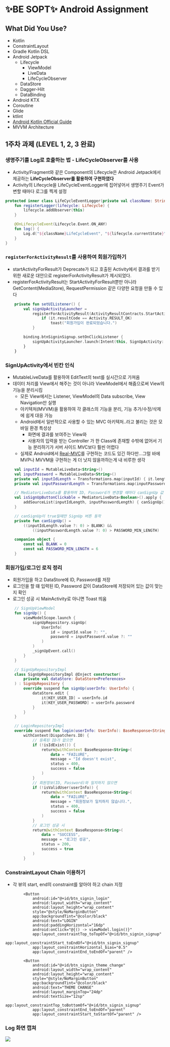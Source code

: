 # ✨BE SOPT✨ Android Assignment
## What Did You Use?

- Kotlin
- ConstraintLayout
- Gradle Kotlin DSL
- Android Jetpack
    - Lifecycle
        - ViewModel
        - LiveData
        - LifeCycleObserver
    - DataStore
    - Dagger-Hilt
    - DataBinding
- Android KTX
- Coroutine
- Glide
- ktlint
- [Android Kotlin Official Guide](https://developer.android.com/kotlin/style-guide)
- MVVM Architecture

## 1주차 과제 (LEVEL 1, 2, 3 완료)

### 생명주기를 Log로 호출하는 법 - LifeCycleObserver를 사용
- Activity/Fragment와 같은 Component의 Lifecycle은 Android Jetpack에서 제공하는 **LifeCycleObserver를 활용하여 구현하였다**
- Activity의 Lifecycle을 LifeCycleEventLogger에 집어넣어서 생명주기 Event가 변할 때마다 로그를 찍게 설정

```kotlin
protected inner class LifeCycleEventLogger(private val className: String) : LifecycleObserver {
    fun registerLogger(lifecycle: Lifecycle) {
        lifecycle.addObserver(this)
    }

    @OnLifecycleEvent(Lifecycle.Event.ON_ANY)
    fun log() {
        Log.d("${className}LifeCycleEvent", "${lifecycle.currentState}")
    }
}
```

### ``registerForActivityResult``를 사용하여 회원가입하기
- startActivityForResult가 Deprecate가 되고 호출된 Activity에서 결과를 받기 위한 새로운 대안으로 registerForActivityResult가 제시되었다.
- registerForActivityResult는 StartActivityForResult뿐만 아니라 GetContent(MediaStore), RequestPermission 같은 다양한 요청을 만들 수 있다

```kotlin
    private fun setUIListener() {
        val signUpActivityLauncher =
            registerForActivityResult(ActivityResultContracts.StartActivityForResult()) {
                if (it.resultCode == Activity.RESULT_OK)
                    toast("회원가입이 완료되었습니다.")
            }

        binding.btnSigninSignup.setOnClickListener {
            signUpActivityLauncher.launch(Intent(this, SignUpActivity::class.java))
        }
    }
```

### SignUpActivity에서 빈칸 인식
- MutableLiveData를 활용하여 EditText의 text를 실시간으로 가져옴
- 데이터 처리를 View에서 해주는 것이 아니라 ViewModel에서 해줌으로써 View의 기능을 분리시킴
    - 모든 View에서는 Listener, ViewModel의 Data subscribe, View Navigation만 실행
    - 아키텍처(MVVM)을 활용하여 각 클래스의 기능을 분리, 기능 추가/수정/삭제에 쉽게 대응 가능
    - Android에서 일반적으로 사용할 수 있는 MVC 아키텍처..라고 불리는 것은 모바일 환경 특성상
        - 화면에 결과를 보여주는 View와
        - 사용자의 입력을 받는 Controller
    가 한 Class에 존재할 수밖에 없어서 기능 분리하기가 서버 사이드 MVC보다 훨씬 어렵다
    - 실제로 Android에서 [Real-MVC](https://github.com/step4me/todo-mvc)를 구현하는 코드도 있긴 하다만...그럴 바에 MVP나 MVVM을 구현하는 게 더 낫지 않을까하는게 내 비루한 생각

```kotlin
    val inputId = MutableLiveData<String>()
    val inputPassword = MutableLiveData<String>()
    private val inputIdLength = Transformations.map(inputId) { it.length }
    private val inputPasswordLength = Transformations.map(inputPassword) { it.length }

    // MediatorLiveData를 활용하여 ID, Password가 변경할 때마다 canSignUp 값 Check
    val isSignUpButtonClickable = MediatorLiveData<Boolean>().apply {
        addSourceList(inputIdLength, inputPasswordLength) { canSignUp() }
    }

    // canSignUp이 true일때만 SignUp 버튼 동작
    private fun canSignUp() =
        ((inputIdLength.value ?: 0) > BLANK) &&
            ((inputPasswordLength.value ?: 0) > PASSWORD_MIN_LENGTH)

    companion object {
        const val BLANK = 0
        const val PASSWORD_MIN_LENGTH = 6
    }
```

### 회원가입/로그인 로직 정리
- 회원가입을 하고 DataStore에 ID, Password를 저장
- 로그인을 할 떄 입력된 ID, Password 값이 DataStore에 저장되어 있는 값이 맞는 지 확인
- 로그인 성공 시 MainActivity로 아니면 Toast 띄움

```kotlin
    // SignUpViewModel
    fun signUp() {
        viewModelScope.launch {
            signUpRepository.signUp(
                UserInfo(
                    id = inputId.value ?: "",
                    password = inputPassword.value ?: ""
                )
            )
            _signUpEvent.call()
        }
    }

    // SignUpRepositoryImpl
    class SignUpRepositoryImpl @Inject constructor(
        private val dataStore: DataStore<Preferences>
    ) : SignUpRepository {
        override suspend fun signUp(userInfo: UserInfo) {
            dataStore.edit {
                it[KEY_USER_ID] = userInfo.id
                it[KEY_USER_PASSWORD] = userInfo.password
            }
        }
    }

    // LoginRepositoryImpl
    override suspend fun login(userInfo: UserInfo): BaseResponse<String> =
        withContext(Dispatchers.IO) {
            // 등록된 ID가 없으면
            if (!isIdExist()) {
                return@withContext BaseResponse<String>(
                    data = "FAILURE",
                    message = "Id doesn't exist",
                    status = 400,
                    success = false
                )
            }
            // 회원정보(ID, Password)와 일치하지 않으면
            if (!isValidUser(userInfo)) {
                return@withContext BaseResponse<String>(
                    data = "FAILURE",
                    message = "회원정보가 일치하지 않습니다.",
                    status = 400,
                    success = false
                )
            }
            // 로그인 성공 시
            return@withContext BaseResponse<String>(
                data = "SUCCESS",
                message = "로그인 성공",
                status = 200,
                success = true
            )
        }
```

### ConstraintLayout Chain 이용하기
- 각 뷰의 start, end의 constraint를 알아야 하고 chain 지정
```
        <Button
            android:id="@+id/btn_signin_login"
            android:layout_width="wrap_content"
            android:layout_height="wrap_content"
            style="@style/NoMarginButton"
            app:backgroundTint="@color/black"
            android:text="LOGIN"
            android:paddingHorizontal="16dp"
            android:onClick="@{() -> viewModel.login()}"
            app:layout_constraintTop_toTopOf="@+id/btn_signin_signup"
            app:layout_constraintStart_toEndOf="@+id/btn_signin_signup"
            app:layout_constraintHorizontal_bias="0.5"
            app:layout_constraintEnd_toEndOf="parent" />

        <Button
            android:id="@+id/btn_signin_theme_change"
            android:layout_width="wrap_content"
            android:layout_height="wrap_content"
            style="@style/NoMarginButton"
            app:backgroundTint="@color/black"
            android:text="THEME CHANGE"
            android:layout_marginTop="24dp"
            android:textSize="12sp"
            app:layout_constraintTop_toBottomOf="@+id/btn_signin_signup"
            app:layout_constraintEnd_toEndOf="parent"
            app:layout_constraintStart_toStartOf="parent" />
```

### Log 화면 캡쳐
<img src="https://user-images.githubusercontent.com/54518925/114260300-e4932400-9a0e-11eb-9696-02542c78bab0.png" />

